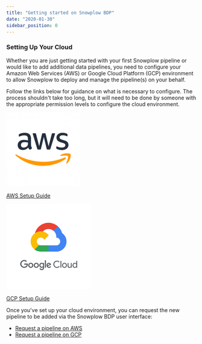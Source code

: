 ```yaml
---
title: "Getting started on Snowplow BDP"
date: "2020-01-30"
sidebar_position: 0
---
```


### Setting Up Your Cloud

Whether you are just getting started with your first Snowplow pipeline or would like to add additional data pipelines, you need to configure your Amazon Web Services (AWS) or Google Cloud Platform (GCP) environment to allow Snowplow to deploy and manage the pipeline(s) on your behalf.

Follow the links below for guidance on what is necessary to configure. The process shouldn't take too long, but it will need to be done by someone with the appropriate permission levels to configure the cloud environment.

![](images/aws_logo_0.png)

[AWS Setup Guide](https://docs.snowplowanalytics.com/?page_id=41)

![](images/gcp_logo.png)

[GCP Setup Guide](https://docs.snowplowanalytics.com/?page_id=39)

Once you've set up your cloud environment, you can request the new pipeline to be added via the Snowplow BDP user interface:

- [Request a pipeline on AWS](https://console.snowplowanalytics.com/pipelines/AWS/new)
- [Request a pipeline on GCP](https://console.snowplowanalytics.com/pipelines/gcp/new)

